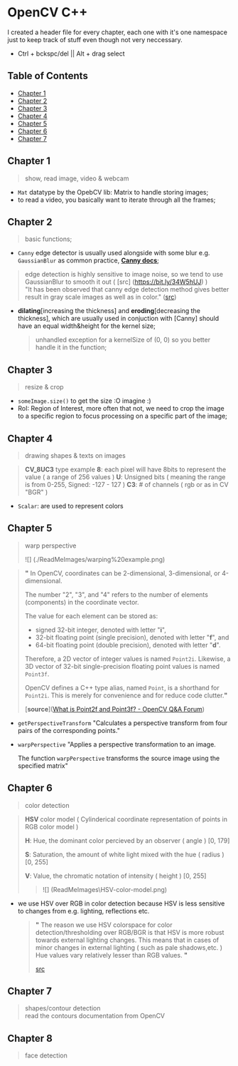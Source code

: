 # OpenCV C++

I created a header file for every chapter, each one with it's one namespace just to keep track of stuff even though not very neccessary.

- Ctrl + bckspc/del || Alt + drag select

## Table of Contents

- [Chapter 1](#chapter-1)
- [Chapter 2](#chapter-2)
- [Chapter 3](#chapter-3)
- [Chapter 4](#chapter-4)
- [Chapter 5](#chapter-5)
- [Chapter 6](#chapter-6)
- [Chapter 7](#chapter-7)

## Chapter 1

> show, read image, video & webcam

- `Mat` datatype by the OpebCV lib: Matrix to handle storing images;
- to read a video, you basically want to iterate through all the frames;

## Chapter 2

> basic functions;

- `Canny` edge detector is usually used alongside with some blur e.g. `GaussianBlur` as common practice, [**Canny docs**](https://docs.opencv.org/3.4/da/d5c/tutorial_canny_detector.html);

> edge detection is highly sensitive to image noise, so we tend to use GaussianBlur to smooth it out ( [src] (https://bit.ly/34W5hUJ) ) <br>
> "It has been observed that canny edge detection method gives better result in gray scale images as well as in color." ([src](https://bit.ly/3I5TW2H))
- **dilating**[increasing the thickness] and **eroding**[decreasing the thickness], which are usually used in conjuction with [Canny] should have an equal width&height for the kernel size;
  
  > unhandled exception for a kernelSize of (0, 0) so you better handle it in the function;

## Chapter 3

> resize & crop

- `someImage.size()` to get the size :O imagine :)
- RoI: Region of Interest, more often that not, we need to crop the image to a specific region to focus processing on a specific part of the image;

## Chapter 4

> drawing shapes & texts on images

>  **CV_8UC3** type example
>   **8**: each pixel will have 8bits to represent the value ( a range of 256 values )
>   **U**: Unsigned bits ( meaning the range is from 0-255, Signed: -127 - 127 )
>   **C3**: # of channels ( rgb or as in CV "BGR" )

- `Scalar`: are used to represent colors

## Chapter 5

> warp perspective
> 
> ![] (./ReadMeImages/warping%20example.png)

> **"** In OpenCV, coordinates can be 2-dimensional, 3-dimensional, or 4-dimensional.
> 
> The number "2", "3", and "4" refers to the number of elements (components) in the coordinate vector.
> 
> The value for each element can be stored as:
> 
> - signed 32-bit integer, denoted with letter "**i**",
> - 32-bit floating point (single precision), denoted with letter "**f**", and
> - 64-bit floating point (double precision), denoted with letter "**d**".
> 
> Therefore, a 2D vector of integer values is named `Point2i`. Likewise, a 3D vector of 32-bit single-precision floating point values is named `Point3f`.
> 
> OpenCV defines a C++ type alias, named `Point`, is a shorthand for `Point2i`. This is merely for convenience and for reduce code clutter.**"**
> 
> [**source**]([What is Point2f and Point3f? - OpenCV Q&amp;A Forum](https://answers.opencv.org/question/196492/what-is-point2f-and-point3f/))

- `getPerspectiveTransform` "Calculates a perspective transform from four pairs of the corresponding points." 

- `warpPerspective` "Applies a perspective transformation to an image.
  
  The function `warpPerspective` transforms the source image using the specified matrix"

## Chapter 6

> color detection

> **HSV** color model ( Cylinderical coordinate representation of points in RGB color model )
> 
> **H**: Hue, the dominant color percieved by an observer ( angle ) [0, 179]
> 
> **S**: Saturation, the amount of white light mixed with the hue ( radius ) [0, 255]
> 
> **V**: Value, the chromatic notation of intensity ( height ) [0, 255]
> 
> > ![] (ReadMeImages\HSV-color-model.png)

- we use HSV over RGB in color detection because HSV is less sensitive to changes from e.g. lighting, reflections etc.
  
  > **"**
  > The reason we use HSV colorspace for color detection/thresholding over RGB/BGR is that HSV is more robust towards
  > external lighting changes. This means that in cases of minor changes in external lighting ( such as pale shadows,etc. ) 
  > Hue values vary relatively lesser than RGB values.
  > **"**
  > 
  > [src](https://qr.ae/pGQpiZ)

## Chapter 7
> shapes/contour detection <br>
> read the contours documentation from OpenCV
<!-- TODO add demonstration pictures -->

## Chapter 8
> face detection
<!-- TODO add demonstration pictures -->

